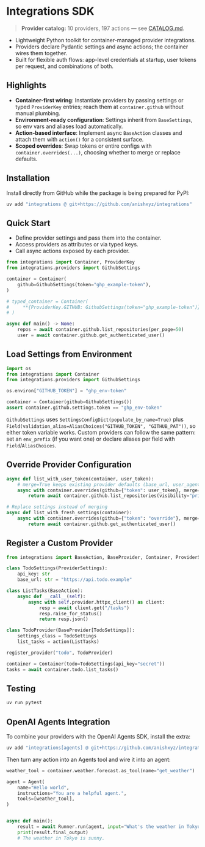 # Integrations SDK
> **Provider catalog:** 10 providers, 197 actions — see [CATALOG.md](CATALOG.md).

- Lightweight Python toolkit for container-managed provider integrations.
- Providers declare Pydantic settings and async actions; the container wires them together.
- Built for flexible auth flows: app-level credentials at startup, user tokens per request, and combinations of both.

## Highlights
- **Container-first wiring**: Instantiate providers by passing settings or typed `ProviderKey` entries; reach them at `container.github` without manual plumbing.
- **Environment-ready configuration**: Settings inherit from `BaseSettings`, so env vars and aliases load automatically.
- **Action-based interface**: Implement async `BaseAction` classes and attach them with `action()` for a consistent surface.
- **Scoped overrides**: Swap tokens or entire configs with `container.overrides(...)`, choosing whether to merge or replace defaults.

## Installation
Install directly from GitHub while the package is being prepared for PyPI:

```bash
uv add "integrations @ git+https://github.com/anishxyz/integrations"
```

## Quick Start
- Define provider settings and pass them into the container.
- Access providers as attributes or via typed keys.
- Call async actions exposed by each provider.

```python
from integrations import Container, ProviderKey
from integrations.providers import GithubSettings

container = Container(
    github=GithubSettings(token="ghp_example-token"),
)

# typed_container = Container(
#     **{ProviderKey.GITHUB: GithubSettings(token="ghp_example-token")}
# )

async def main() -> None:
    repos = await container.github.list_repositories(per_page=50)
    user = await container.github.get_authenticated_user()
```

## Load Settings from Environment
```python
import os
from integrations import Container
from integrations.providers import GithubSettings

os.environ["GITHUB_TOKEN"] = "ghp_env-token"

container = Container(github=GithubSettings())
assert container.github.settings.token == "ghp_env-token"
```

`GithubSettings` uses `SettingsConfigDict(populate_by_name=True)` plus `Field(validation_alias=AliasChoices("GITHUB_TOKEN", "GITHUB_PAT"))`, so either token variable works. Custom providers can follow the same pattern: set an `env_prefix` (if you want one) or declare aliases per field with `Field`/`AliasChoices`.

## Override Provider Configuration
```python
async def list_with_user_token(container, user_token):
    # merge=True keeps existing provider defaults (base_url, user_agent, etc.)
    async with container.overrides(github={"token": user_token}, merge=True):
        return await container.github.list_repositories(visibility="private")

# Replace settings instead of merging
async def list_with_fresh_settings(container):
    async with container.overrides(github={"token": "override"}, merge=False):
        return await container.github.get_authenticated_user()
```

## Register a Custom Provider
```python
from integrations import BaseAction, BaseProvider, Container, ProviderSettings, action, register_provider

class TodoSettings(ProviderSettings):
    api_key: str
    base_url: str = "https://api.todo.example"

class ListTasks(BaseAction):
    async def __call__(self):
        async with self.provider.httpx_client() as client:
            resp = await client.get("/tasks")
            resp.raise_for_status()
            return resp.json()

class TodoProvider(BaseProvider[TodoSettings]):
    settings_class = TodoSettings
    list_tasks = action(ListTasks)

register_provider("todo", TodoProvider)

container = Container(todo=TodoSettings(api_key="secret"))
tasks = await container.todo.list_tasks()
```

## Testing
```bash
uv run pytest
```

## OpenAI Agents Integration
To combine your providers with the OpenAI Agents SDK, install the extra:

```bash
uv add "integrations[agents] @ git+https://github.com/anishxyz/integrations"
```

Then turn any action into an Agents tool and wire it into an agent:

```python
weather_tool = container.weather.forecast.as_tool(name="get_weather")

agent = Agent(
    name="Hello world",
    instructions="You are a helpful agent.",
    tools=[weather_tool],
)


async def main():
    result = await Runner.run(agent, input="What's the weather in Tokyo?")
    print(result.final_output)
    # The weather in Tokyo is sunny.
```
